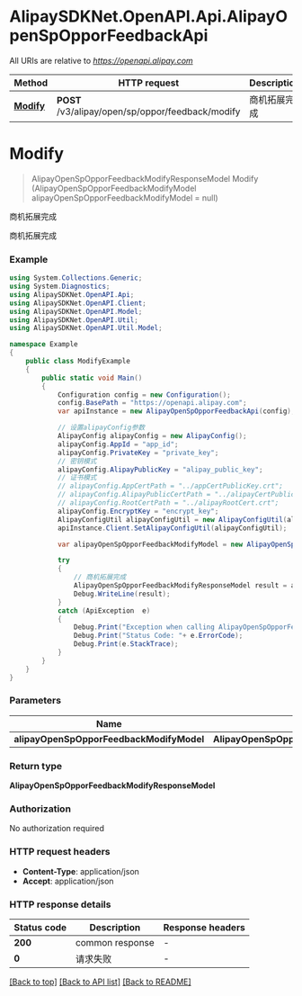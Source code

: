 # AlipaySDKNet.OpenAPI.Api.AlipayOpenSpOpporFeedbackApi

All URIs are relative to *https://openapi.alipay.com*

Method | HTTP request | Description
------------- | ------------- | -------------
[**Modify**](AlipayOpenSpOpporFeedbackApi.md#modify) | **POST** /v3/alipay/open/sp/oppor/feedback/modify | 商机拓展完成


<a name="modify"></a>
# **Modify**
> AlipayOpenSpOpporFeedbackModifyResponseModel Modify (AlipayOpenSpOpporFeedbackModifyModel alipayOpenSpOpporFeedbackModifyModel = null)

商机拓展完成

商机拓展完成

### Example
```csharp
using System.Collections.Generic;
using System.Diagnostics;
using AlipaySDKNet.OpenAPI.Api;
using AlipaySDKNet.OpenAPI.Client;
using AlipaySDKNet.OpenAPI.Model;
using AlipaySDKNet.OpenAPI.Util;
using AlipaySDKNet.OpenAPI.Util.Model;

namespace Example
{
    public class ModifyExample
    {
        public static void Main()
        {
            Configuration config = new Configuration();
            config.BasePath = "https://openapi.alipay.com";
            var apiInstance = new AlipayOpenSpOpporFeedbackApi(config);

            // 设置alipayConfig参数
            AlipayConfig alipayConfig = new AlipayConfig();
            alipayConfig.AppId = "app_id";
            alipayConfig.PrivateKey = "private_key";
            // 密钥模式
            alipayConfig.AlipayPublicKey = "alipay_public_key";
            // 证书模式
            // alipayConfig.AppCertPath = "../appCertPublicKey.crt";
            // alipayConfig.AlipayPublicCertPath = "../alipayCertPublicKey_RSA2.crt";
            // alipayConfig.RootCertPath = "../alipayRootCert.crt";
            alipayConfig.EncryptKey = "encrypt_key";
            AlipayConfigUtil alipayConfigUtil = new AlipayConfigUtil(alipayConfig);
            apiInstance.Client.SetAlipayConfigUtil(alipayConfigUtil);

            var alipayOpenSpOpporFeedbackModifyModel = new AlipayOpenSpOpporFeedbackModifyModel(); // AlipayOpenSpOpporFeedbackModifyModel |  (optional) 

            try
            {
                // 商机拓展完成
                AlipayOpenSpOpporFeedbackModifyResponseModel result = apiInstance.Modify(alipayOpenSpOpporFeedbackModifyModel);
                Debug.WriteLine(result);
            }
            catch (ApiException  e)
            {
                Debug.Print("Exception when calling AlipayOpenSpOpporFeedbackApi.Modify: " + e.Message );
                Debug.Print("Status Code: "+ e.ErrorCode);
                Debug.Print(e.StackTrace);
            }
        }
    }
}
```

### Parameters

Name | Type | Description  | Notes
------------- | ------------- | ------------- | -------------
 **alipayOpenSpOpporFeedbackModifyModel** | **AlipayOpenSpOpporFeedbackModifyModel**|  | [optional] 

### Return type

**AlipayOpenSpOpporFeedbackModifyResponseModel**

### Authorization

No authorization required

### HTTP request headers

 - **Content-Type**: application/json
 - **Accept**: application/json


### HTTP response details
| Status code | Description | Response headers |
|-------------|-------------|------------------|
| **200** | common response |  -  |
| **0** | 请求失败 |  -  |

[[Back to top]](#) [[Back to API list]](../README.md#documentation-for-api-endpoints) [[Back to README]](../README.md)

